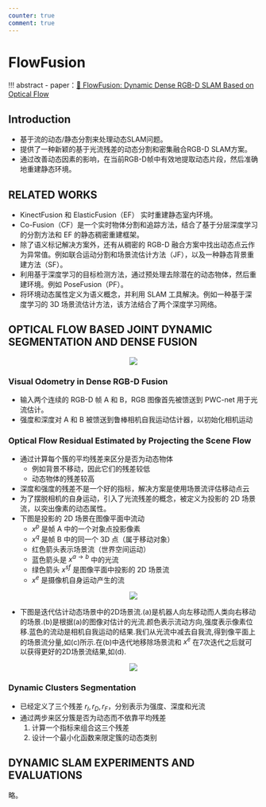 ```yaml
---
counter: true
comment: true
---
```


# FlowFusion

!!! abstract
    - paper：[:book: FlowFusion: Dynamic Dense RGB-D SLAM Based on Optical Flow](https://arxiv.org/abs/2003.05102)
    <!-- - code：[:material-github: DynaSLAM](https://github.com/BertaBescos/DynaSLAM) -->

## Introduction

- 基于流的动态/静态分割来处理动态SLAM问题。
- 提供了一种新颖的基于光流残差的动态分割和密集融合RGB-D SLAM方案。
- 通过改善动态因素的影响，在当前RGB-D帧中有效地提取动态片段，然后准确地重建静态环境。

## RELATED WORKS

- KinectFusion 和 ElasticFusion（EF） 实时重建静态室内环境。
- Co-Fusion（CF）是一个实时物体分割和追踪方法，结合了基于分层深度学习的分割方法和 EF 的静态稠密重建框架。
- 除了语义标记解决方案外，还有从稠密的 RGB-D 融合方案中找出动态点云作为异常值。例如联合运动分割和场景流估计方法（JF），以及一种静态背景重建方法（SF）。
- 利用基于深度学习的目标检测方法，通过预处理去除潜在的动态物体，然后重建环境。例如 PoseFusion（PF）。
- 将环境动态属性定义为语义概念，并利用 SLAM 工具解决。例如一种基于深度学习的 3D 场景流估计方法，该方法结合了两个深度学习网络。

## OPTICAL FLOW BASED JOINT DYNAMIC SEGMENTATION AND DENSE FUSION

<center><img src="https://cdn.jujimeizuo.cn/note/cv/slam/FlowFusion-1.jpg"></center>

### Visual Odometry in Dense RGB-D Fusion

- 输入两个连续的 RGB-D 帧 A 和 B，RGB 图像首先被馈送到 PWC-net 用于光流估计。
- 强度和深度对 A 和 B 被馈送到鲁棒相机自我运动估计器，以初始化相机运动

### Optical Flow Residual Estimated by Projecting the Scene Flow

- 通过计算每个簇的平均残差来区分是否为动态物体
    - 例如背景不移动，因此它们的残差较低
    - 动态物体的残差较高
- 深度和强度的残差不是一个好的指标，解决方案是使用场景流评估移动点云
- 为了摆脱相机的自身运动，引入了光流残差的概念，被定义为投影的 2D 场景流，以突出像素的动态属性。
- 下图是投影的 2D 场景在图像平面中流动
    - $x^p$ 是帧 A 中的一个对象点投影像素
    - $x^q$ 是帧 B 中的同一个 3D 点（属于移动对象）
    - 红色箭头表示场景流（世界空间运动）
    - 蓝色箭头是 $x^{a \to b}$ 中的光流
    - 绿色箭头 $x^{sf}$ 是图像平面中投影的 2D 场景流
    - $x^e$ 是摄像机自身运动产生的流

<center><img src="https://cdn.jujimeizuo.cn/note/cv/slam/FlowFusion-2.jpg"></center>

- 下图是迭代估计动态场景中的2D场景流.(a)是机器人向左移动而人类向右移动的场景.(b)是根据(a)的图像对估计的光流.颜色表示流动方向,强度表示像素位移.蓝色的流动是相机自我运动的结果.我们从光流中减去自我流,得到像平面上的场景流分量,如(c)所示.在(b)中迭代地移除场景流和 $x^e$ 在7次迭代之后就可以获得更好的2D场景流结果,如(d).

<center><img src="https://cdn.jujimeizuo.cn/note/cv/slam/FlowFusion-3.jpg"></center>

### Dynamic Clusters Segmentation

- 已经定义了三个残差 $r_I, r_D, r_F$，分别表示为强度、深度和光流
- 通过两步来区分簇是否为动态而不依靠平均残差
    1. 计算一个指标来组合这三个残差
    2. 设计一个最小化函数来限定簇的动态类别

## DYNAMIC SLAM EXPERIMENTS AND EVALUATIONS

略。
